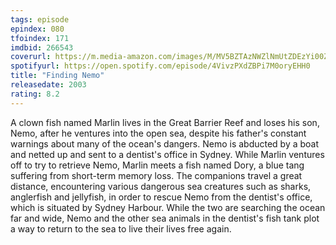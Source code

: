 ```yaml
---
tags: episode
epindex: 080
tfoindex: 171
imdbid: 266543
coverurl: https://m.media-amazon.com/images/M/MV5BZTAzNWZlNmUtZDEzYi00ZjA5LWIwYjEtZGM1NWE1MjE4YWRhXkEyXkFqcGdeQXVyNjU0OTQ0OTY@._V1_SX202_CR0,0,202,300_.jpg
spotifyurl: https://open.spotify.com/episode/4VivzPXdZBPi7M0oryEHH0
title: "Finding Nemo"
releasedate: 2003
rating: 8.2
---
```


A clown fish named Marlin lives in the Great Barrier Reef and loses his son, Nemo, after he ventures into the open sea, despite his father's constant warnings about many of the ocean's dangers. Nemo is abducted by a boat and netted up and sent to a dentist's office in Sydney. While Marlin ventures off to try to retrieve Nemo, Marlin meets a fish named Dory, a blue tang suffering from short-term memory loss. The companions travel a great distance, encountering various dangerous sea creatures such as sharks, anglerfish and jellyfish, in order to rescue Nemo from the dentist's office, which is situated by Sydney Harbour. While the two are searching the ocean far and wide, Nemo and the other sea animals in the dentist's fish tank plot a way to return to the sea to live their lives free again.